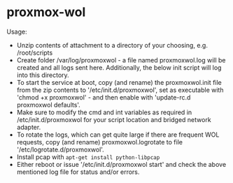 # proxmox-wol

Usage:
- Unzip contents of attachment to a directory of your choosing, e.g. /root/scripts
- Create folder /var/log/proxmoxwol - a file named proxmoxwol.log will be created and all logs sent here. Additionally, the below init script will log into this directory.
- To start the service at boot, copy (and rename) the proxmoxwol.init file from the zip contents to '/etc/init.d/proxmoxwol', set as executable with 'chmod +x proxmoxwol' - and then enable with 'update-rc.d proxmoxwol defaults'.
- Make sure to modify the cmd and int variables as required in /etc/init.d/proxmoxwol for your script location and bridged network adapter.
- To rotate the logs, which can get quite large if there are frequent WOL requests, copy (and rename) proxmoxwol.logrotate to file '/etc/logrotate.d/proxmoxwol'.
- Install pcap with `apt-get install python-libpcap`
- Either reboot or issue '/etc/init.d/proxmoxwol start' and check the above mentioned log file for status and/or errors.

